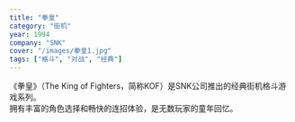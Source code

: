 ```yaml
---
title: "拳皇"
category: "街机"
year: 1994
company: "SNK"
cover: "/images/拳皇1.jpg"
tags: ["格斗", "对战", "经典"]
---
```

《拳皇》（The King of Fighters，简称KOF）是SNK公司推出的经典街机格斗游戏系列。  
拥有丰富的角色选择和畅快的连招体验，是无数玩家的童年回忆。